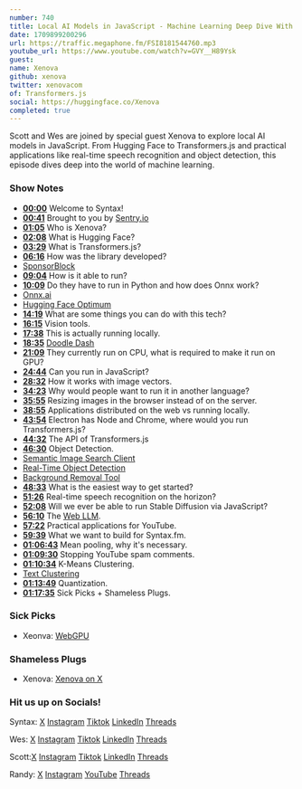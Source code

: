 ```yaml
---
number: 740
title: Local AI Models in JavaScript - Machine Learning Deep Dive With Xenova
date: 1709899200296
url: https://traffic.megaphone.fm/FSI8181544760.mp3
youtube_url: https://www.youtube.com/watch?v=GVY__H89Ysk
guest: 
name: Xenova
github: xenova
twitter: xenovacom
of: Transformers.js
social: https://huggingface.co/Xenova
completed: true
---
```


Scott and Wes are joined by special guest Xenova to explore local AI models in JavaScript. From Hugging Face to Transformers.js and practical applications like real-time speech recognition and object detection, this episode dives deep into the world of machine learning.

### Show Notes

* **[00:00](#t=00:00)** Welcome to Syntax!
* **[00:41](#t=00:41)** Brought to you by [Sentry.io](www.sentry.io/syntax)
* **[01:05](#t=01:05)** Who is Xenova?
* **[02:08](#t=02:08)** What is Hugging Face?
* **[03:29](#t=03:29)** What is Transformers.js?
* **[06:16](#t=06:16)** How was the library developed?
* [SponsorBlock](https://github.com/ajayyy/SponsorBlock)
* **[09:04](#t=09:04)** How is it able to run?
* **[10:09](#t=10:09)** Do they have to run in Python and how does Onnx work?
* [Onnx.ai](https://onnx.ai/)
* [Hugging Face Optimum](https://huggingface.co/docs/optimum/index)
* **[14:19](#t=14:19)** What are some things you can do with this tech?
* **[16:15](#t=16:15)** Vision tools.
* **[17:38](#t=17:38)** This is actually running locally.
* **[18:35](#t=18:35)** [Doodle Dash](https://huggingface.co/spaces/Xenova/doodle-dash)
* **[21:09](#t=21:09)** They currently run on CPU, what is required to make it run on GPU?
* **[24:44](#t=24:44)** Can you run in JavaScript?
* **[28:32](#t=28:32)** How it works with image vectors.
* **[34:23](#t=34:23)** Why would people want to run it in another language?
* **[35:55](#t=35:55)** Resizing images in the browser instead of on the server.
* **[38:55](#t=38:55)** Applications distributed on the web vs running locally.
* **[43:54](#t=43:54)** Electron has Node and Chrome, where would you run Transformers.js?
* **[44:32](#t=44:32)** The API of Transformers.js
* **[46:30](#t=46:30)** Object Detection.
* [Semantic Image Search Client](https://huggingface.co/spaces/Xenova/semantic-image-search-client)
* [Real-Time Object Detection](https://huggingface.co/spaces/Xenova/video-object-detection)
* [Background Removal Tool](https://huggingface.co/spaces/Xenova/remove-background-web)
* **[48:33](#t=48:33)** What is the easiest way to get started?
* **[51:26](#t=51:26)** Real-time speech recognition on the horizon?
* **[52:08](#t=52:08)** Will we ever be able to run Stable Diffusion via JavaScript?
* **[56:10](#t=56:10)** The [Web LLM](https://webllm.mlc.ai/).
* **[57:22](#t=57:22)** Practical applications for YouTube.
* **[59:39](#t=59:39)** What we want to build for Syntax.fm.
* **[01:06:43](#t=01:06:43)** Mean pooling, why it's necessary.
* **[01:09:30](#t=01:09:30)** Stopping YouTube spam comments.
* **[01:10:34](#t=01:10:34)** K-Means Clustering.
* [Text Clustering](https://discuss.huggingface.co/t/short-text-clustering/5829)
* **[01:13:49](#t=01:13:49)** Quantization.
* **[01:17:35](#t=01:17:35)** Sick Picks + Shameless Plugs.

### Sick Picks

- Xeonva: [WebGPU](https://developer.mozilla.org/en-US/docs/Web/API/WebGPU_API)

### Shameless Plugs

- Xenova: [Xenova on X](https://twitter.com/xenovacom)

### Hit us up on Socials!

Syntax: [X](https://twitter.com/syntaxfm) [Instagram](https://www.instagram.com/syntax_fm/) [Tiktok](https://www.tiktok.com/@syntaxfm) [LinkedIn](https://www.linkedin.com/company/96077407/admin/feed/posts/) [Threads](https://www.threads.net/@syntax_fm)

Wes: [X](https://twitter.com/wesbos) [Instagram](https://www.instagram.com/wesbos/) [Tiktok](https://www.tiktok.com/@wesbos) [LinkedIn](https://www.linkedin.com/in/wesbos/) [Threads](https://www.threads.net/@wesbos)

Scott:[X](https://twitter.com/stolinski) [Instagram](https://www.instagram.com/stolinski/) [Tiktok](https://www.tiktok.com/@stolinski) [LinkedIn](https://www.linkedin.com/in/stolinski/) [Threads](https://www.threads.net/@stolinski)

Randy: [X](https://twitter.com/randyrektor) [Instagram](https://www.instagram.com/randyrektor/) [YouTube](https://www.youtube.com/@randyrektor) [Threads](https://www.threads.net/@randyrektor)
